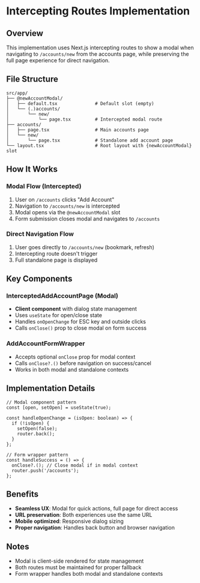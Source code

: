 # Intercepting Routes Implementation

## Overview

This implementation uses Next.js intercepting routes to show a modal when navigating to `/accounts/new` from the accounts page, while preserving the full page experience for direct navigation.

## File Structure

```
src/app/
├── @newAccountModal/
│   ├── default.tsx              # Default slot (empty)
│   └── (.)accounts/
│       └── new/
│           └── page.tsx         # Intercepted modal route
├── accounts/
│   ├── page.tsx                 # Main accounts page
│   └── new/
│       └── page.tsx             # Standalone add account page
└── layout.tsx                   # Root layout with {newAccountModal} slot
```

## How It Works

### Modal Flow (Intercepted)

1. User on `/accounts` clicks "Add Account"
2. Navigation to `/accounts/new` is intercepted
3. Modal opens via the `@newAccountModal` slot
4. Form submission closes modal and navigates to `/accounts`

### Direct Navigation Flow

1. User goes directly to `/accounts/new` (bookmark, refresh)
2. Intercepting route doesn't trigger
3. Full standalone page is displayed

## Key Components

### InterceptedAddAccountPage (Modal)

- **Client component** with dialog state management
- Uses `useState` for open/close state
- Handles `onOpenChange` for ESC key and outside clicks
- Calls `onClose()` prop to close modal on form success

### AddAccountFormWrapper

- Accepts optional `onClose` prop for modal context
- Calls `onClose?.()` before navigation on success/cancel
- Works in both modal and standalone contexts

## Implementation Details

```tsx
// Modal component pattern
const [open, setOpen] = useState(true);

const handleOpenChange = (isOpen: boolean) => {
  if (!isOpen) {
    setOpen(false);
    router.back();
  }
};

// Form wrapper pattern
const handleSuccess = () => {
  onClose?.(); // Close modal if in modal context
  router.push('/accounts');
};
```

## Benefits

- **Seamless UX**: Modal for quick actions, full page for direct access
- **URL preservation**: Both experiences use the same URL
- **Mobile optimized**: Responsive dialog sizing
- **Proper navigation**: Handles back button and browser navigation

## Notes

- Modal is client-side rendered for state management
- Both routes must be maintained for proper fallback
- Form wrapper handles both modal and standalone contexts
